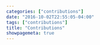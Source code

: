 ```yaml
---
categories: ["contributions"]
date: "2016-10-02T22:55:05-04:00"
tags: ["contributions"]
title: "Contributions"
showpagemeta: true
---
```

